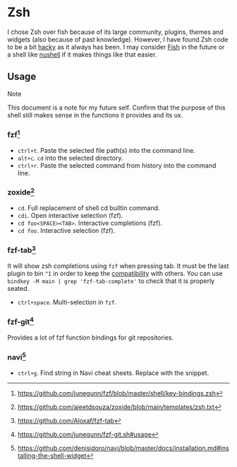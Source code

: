 # Zsh

I chose Zsh over fish because of its large community, plugins, themes and
widgets (also because of past knowledge). However, I have found Zsh code to be a
bit
[hacky](https://github.com/zdharma-continuum/zinit/blob/d05a5301150909d8b386ebb974e1d1634740d65d/zinit.zsh#L1749-L1751)
as it always has been. I may consider [Fish](https://fishshell.com) in the
future or a shell like  [nushell](https://github.com/nushell/nushell) if it
makes things like that easier.

## Usage

> [!NOTE]
> This document is a note for my future self. Confirm that the purpose of this
> shell still makes sense in the functions it provides and its ux.

### fzf[^1]

- `ctrl+t`. Paste the selected file path(s) into the command line.
- `alt+c`. `cd` into the selected directory.
- `ctrl+r`. Paste the selected command from history into the command line.

### zoxide[^2]

- `cd`. Full replacement of shell cd builtin command.
- `cdi`. Open interactive selection (fzf).
- `cd foo<SPACE><TAB>`. Interactive completions (fzf).
- `cd foo`. Interactive selection (fzf).

### fzf-tab[^3]

It will show zsh completions using `fzf` when pressing tab. It must be the last
plugin to bin `^I` in order to keep the
[compatibility](https://github.com/Aloxaf/fzf-tab/#compatibility-with-other-plugins)
with others. You can use `bindkey -M main | grep 'fzf-tab-complete'` to check that it is properly seated.

- `ctrl+space`. Multi-selection in `fzf`.

### fzf-git[^4]

Provides a lot of fzf function bindings for git repositories. 

### navi[^5]

- `ctrl+g`. Find string in Navi cheat sheets. Replace with the snippet.

[^1]: https://github.com/junegunn/fzf/blob/master/shell/key-bindings.zsh
[^2]: https://github.com/ajeetdsouza/zoxide/blob/main/templates/zsh.txt
[^3]: https://github.com/Aloxaf/fzf-tab
[^4]: https://github.com/junegunn/fzf-git.sh#usage
[^5]: https://github.com/denisidoro/navi/blob/master/docs/installation.md#installing-the-shell-widget
